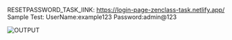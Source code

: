 RESETPASSWORD_TASK_lINK:
https://login-page-zenclass-task.netlify.app/
Sample Test:
UserName:example123
Password:admin@123

![OUTPUT](https://github.com/SunilSurendran1906/ZENCLASS_TASK_LOGIN-PAGE_Frontend/assets/133184647/64a55888-151e-41d3-8c74-3247d0131936)

